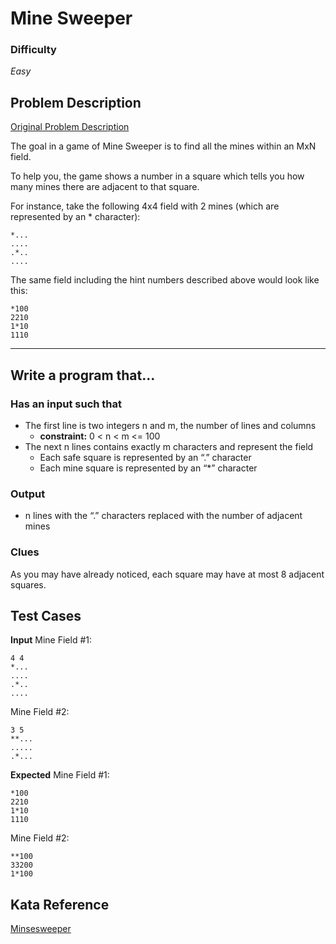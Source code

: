 # Mine Sweeper

### Difficulty
*Easy*

## Problem Description

[Original Problem Description](acm.uva.es/p/v101/10189.html)

The goal in a game of Mine Sweeper is to find all the mines within an MxN field.

To help you, the game shows a number in a square which tells you how many mines there are adjacent to that square.

For instance, take the following 4x4 field with 2 mines (which are represented by an * character):
```
*...
....
.*..
....
```

The same field including the hint numbers described above would look like this:

```
*100
2210
1*10
1110
```

---

## Write a program that...

### Has an input such that
- The first line is two integers n and m, the number of lines and columns
  - **constraint:** 0 < n < m <= 100
- The next n lines contains exactly m characters and represent the field
  - Each safe square is represented by an “.” character
  - Each mine square is represented by an “*” character

### Output
- n lines with the “.” characters replaced with the number of adjacent mines

### Clues

As you may have already noticed, each square may have at most 8 adjacent squares.

## Test Cases
**Input**
Mine Field #1:
```
4 4
*...
....
.*..
....
```

Mine Field #2:
```
3 5
**...
.....
.*...
```

**Expected**
Mine Field #1:
```
*100
2210
1*10
1110
```

Mine Field #2:
```
**100
33200
1*100
```

## Kata Reference
[Minsesweeper](http://codingdojo.org/kata/Minesweeper/)
